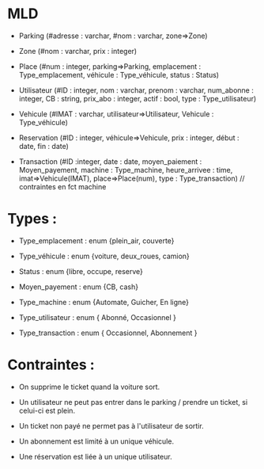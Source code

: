 # __MLD__ <br/>
* Parking (#adresse : varchar, #nom : varchar, zone=>Zone)

* Zone (#nom : varchar, prix : integer)

* Place (#num : integer, parking=>Parking, emplacement : Type_emplacement, véhicule : Type_véhicule, status : Status)

* Utilisateur (#ID : integer, nom : varchar, prenom : varchar, num_abonne : integer, CB : string, prix_abo : integer, actif : bool, type : Type_utilisateur)

* Vehicule (#IMAT : varchar, utilisateur=>Utilisateur, Vehicule : Type_véhicule)

* Reservation (#ID : integer, véhicule=>Vehicule, prix : integer, début : date, fin : date)

* Transaction (#ID :integer, date : date, moyen_paiement : Moyen_payement, machine : Type_machine, heure_arrivee : time, imat=>Vehicule(IMAT), place=>Place(num), type : Type_transaction)  // contraintes en fct machine



# Types :
* Type_emplacement : enum {plein_air, couverte}

* Type_véhicule : enum {voiture, deux_roues, camion}

* Status : enum {libre, occupe, reserve}

* Moyen_payement : enum {CB, cash}

* Type_machine : enum {Automate, Guicher, En ligne}

* Type_utilisateur : enum { Abonné, Occasionnel }

* Type_transaction : enum { Occasionnel, Abonnement }


# Contraintes : 
* On supprime le ticket quand la voiture sort.

* Un utilisateur ne peut pas entrer dans le parking / prendre un ticket, si celui-ci est plein.

* Un ticket non payé ne permet pas à l'utilisateur de sortir.

* Un abonnement est limité à un unique véhicule.

* Une réservation est liée à un unique utilisateur.


